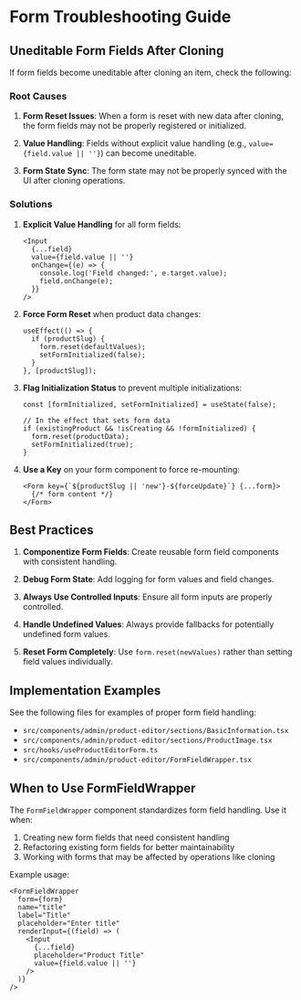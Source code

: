 
# Form Troubleshooting Guide

## Uneditable Form Fields After Cloning

If form fields become uneditable after cloning an item, check the following:

### Root Causes

1. **Form Reset Issues**: When a form is reset with new data after cloning, the form fields may not be properly registered or initialized.

2. **Value Handling**: Fields without explicit value handling (e.g., `value={field.value || ''}`) can become uneditable.

3. **Form State Sync**: The form state may not be properly synced with the UI after cloning operations.

### Solutions

1. **Explicit Value Handling** for all form fields:
   ```tsx
   <Input
     {...field}
     value={field.value || ''}
     onChange={(e) => {
       console.log('Field changed:', e.target.value);
       field.onChange(e);
     }}
   />
   ```

2. **Force Form Reset** when product data changes:
   ```tsx
   useEffect(() => {
     if (productSlug) {
       form.reset(defaultValues);
       setFormInitialized(false);
     }
   }, [productSlug]);
   ```

3. **Flag Initialization Status** to prevent multiple initializations:
   ```tsx
   const [formInitialized, setFormInitialized] = useState(false);
   
   // In the effect that sets form data
   if (existingProduct && !isCreating && !formInitialized) {
     form.reset(productData);
     setFormInitialized(true);
   }
   ```

4. **Use a Key** on your form component to force re-mounting:
   ```tsx
   <Form key={`${productSlug || 'new'}-${forceUpdate}`} {...form}>
     {/* form content */}
   </Form>
   ```

## Best Practices

1. **Componentize Form Fields**: Create reusable form field components with consistent handling.

2. **Debug Form State**: Add logging for form values and field changes.

3. **Always Use Controlled Inputs**: Ensure all form inputs are properly controlled.

4. **Handle Undefined Values**: Always provide fallbacks for potentially undefined form values.

5. **Reset Form Completely**: Use `form.reset(newValues)` rather than setting field values individually.

## Implementation Examples

See the following files for examples of proper form field handling:

- `src/components/admin/product-editor/sections/BasicInformation.tsx`
- `src/components/admin/product-editor/sections/ProductImage.tsx`
- `src/hooks/useProductEditorForm.ts`
- `src/components/admin/product-editor/FormFieldWrapper.tsx`

## When to Use FormFieldWrapper

The `FormFieldWrapper` component standardizes form field handling. Use it when:

1. Creating new form fields that need consistent handling
2. Refactoring existing form fields for better maintainability
3. Working with forms that may be affected by operations like cloning

Example usage:

```tsx
<FormFieldWrapper
  form={form}
  name="title"
  label="Title"
  placeholder="Enter title"
  renderInput={(field) => (
    <Input
      {...field}
      placeholder="Product Title"
      value={field.value || ''}
    />
  )}
/>
```
